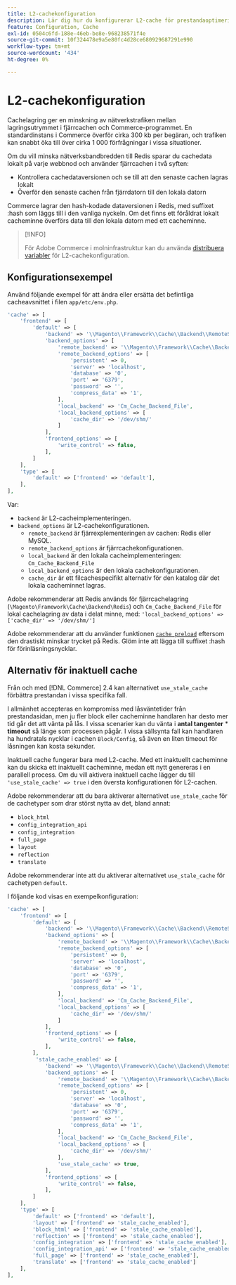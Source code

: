 ```yaml
---
title: L2-cachekonfiguration
description: Lär dig hur du konfigurerar L2-cache för prestandaoptimering i Adobe Commerce. Upptäck installationssteg och tekniker för reducering av nätverkstrafiken.
feature: Configuration, Cache
exl-id: 0504c6fd-188e-46eb-be8e-968238571f4e
source-git-commit: 10f324478e9a5e80fc4d28ce680929687291e990
workflow-type: tm+mt
source-wordcount: '434'
ht-degree: 0%

---
```


# L2-cachekonfiguration

Cachelagring ger en minskning av nätverkstrafiken mellan lagringsutrymmet i fjärrcachen och Commerce-programmet. En standardinstans i Commerce överför cirka 300 kb per begäran, och trafiken kan snabbt öka till över cirka 1 000 förfrågningar i vissa situationer.

Om du vill minska nätverksbandbredden till Redis sparar du cachedata lokalt på varje webbnod och använder fjärrcachen i två syften:

- Kontrollera cachedataversionen och se till att den senaste cachen lagras lokalt
- Överför den senaste cachen från fjärrdatorn till den lokala datorn

Commerce lagrar den hash-kodade dataversionen i Redis, med suffixet :hash som läggs till i den vanliga nyckeln. Om det finns ett föråldrat lokalt cacheminne överförs data till den lokala datorn med ett cacheminne.

>[!INFO]
>
>För Adobe Commerce i molninfrastruktur kan du använda [distribuera variabler](https://experienceleague.adobe.com/docs/commerce-cloud-service/user-guide/configure/env/stage/variables-deploy.html?lang=sv-SE#redis_backend) för L2-cachekonfiguration.

## Konfigurationsexempel

Använd följande exempel för att ändra eller ersätta det befintliga cacheavsnittet i filen `app/etc/env.php`.

```php
'cache' => [
    'frontend' => [
        'default' => [
            'backend' => '\\Magento\\Framework\\Cache\\Backend\\RemoteSynchronizedCache',
            'backend_options' => [
                'remote_backend' => '\\Magento\\Framework\\Cache\\Backend\\Redis',
                'remote_backend_options' => [
                    'persistent' => 0,
                    'server' => 'localhost',
                    'database' => '0',
                    'port' => '6379',
                    'password' => '',
                    'compress_data' => '1',
                ],
                'local_backend' => 'Cm_Cache_Backend_File',
                'local_backend_options' => [
                    'cache_dir' => '/dev/shm/'
                ]
            ],
            'frontend_options' => [
                'write_control' => false,
            ],
        ]
    ],
    'type' => [
        'default' => ['frontend' => 'default'],
    ],
],
```

Var:

- `backend` är L2-cacheimplementeringen.
- `backend_options` är L2-cachekonfigurationen.
   - `remote_backend` är fjärrexplementeringen av cachen: Redis eller MySQL.
   - `remote_backend_options` är fjärrcachekonfigurationen.
   - `local_backend` är den lokala cacheimplementeringen: `Cm_Cache_Backend_File`
   - `local_backend_options` är den lokala cachekonfigurationen.
   - `cache_dir` är ett filcachespecifikt alternativ för den katalog där det lokala cacheminnet lagras.

Adobe rekommenderar att Redis används för fjärrcachelagring (`\Magento\Framework\Cache\Backend\Redis`) och `Cm_Cache_Backend_File` för lokal cachelagring av data i delat minne, med: `'local_backend_options' => ['cache_dir' => '/dev/shm/']`

Adobe rekommenderar att du använder funktionen [`cache preload`](redis-pg-cache.md#redis-preload-feature) eftersom den drastiskt minskar trycket på Redis. Glöm inte att lägga till suffixet :hash för förinläsningsnycklar.

## Alternativ för inaktuell cache

Från och med [!DNL Commerce] 2.4 kan alternativet `use_stale_cache` förbättra prestandan i vissa specifika fall.

I allmänhet accepteras en kompromiss med låsväntetider från prestandasidan, men ju fler block eller cacheminne handlaren har desto mer tid går det att vänta på lås. I vissa scenarier kan du vänta i **antal tangenter** \* **timeout** så länge som processen pågår. I vissa sällsynta fall kan handlaren ha hundratals nycklar i cachen `Block/Config`, så även en liten timeout för låsningen kan kosta sekunder.

Inaktuell cache fungerar bara med L2-cache. Med ett inaktuellt cacheminne kan du skicka ett inaktuellt cacheminne, medan ett nytt genereras i en parallell process. Om du vill aktivera inaktuell cache lägger du till `'use_stale_cache' => true` i den översta konfigurationen för L2-cachen.

Adobe rekommenderar att du bara aktiverar alternativet `use_stale_cache` för de cachetyper som drar störst nytta av det, bland annat:

- `block_html`
- `config_integration_api`
- `config_integration`
- `full_page`
- `layout`
- `reflection`
- `translate`

Adobe rekommenderar inte att du aktiverar alternativet `use_stale_cache` för cachetypen `default`.

I följande kod visas en exempelkonfiguration:

```php
'cache' => [
    'frontend' => [
        'default' => [
            'backend' => '\\Magento\\Framework\\Cache\\Backend\\RemoteSynchronizedCache',
            'backend_options' => [
                'remote_backend' => '\\Magento\\Framework\\Cache\\Backend\\Redis',
                'remote_backend_options' => [
                    'persistent' => 0,
                    'server' => 'localhost',
                    'database' => '0',
                    'port' => '6379',
                    'password' => '',
                    'compress_data' => '1',
                ],
                'local_backend' => 'Cm_Cache_Backend_File',
                'local_backend_options' => [
                    'cache_dir' => '/dev/shm/'
                ]
            ],
            'frontend_options' => [
                'write_control' => false,
            ],
        ],
         'stale_cache_enabled' => [
            'backend' => '\\Magento\\Framework\\Cache\\Backend\\RemoteSynchronizedCache',
            'backend_options' => [
                'remote_backend' => '\\Magento\\Framework\\Cache\\Backend\\Redis',
                'remote_backend_options' => [
                    'persistent' => 0,
                    'server' => 'localhost',
                    'database' => '0',
                    'port' => '6379',
                    'password' => '',
                    'compress_data' => '1',
                ],
                'local_backend' => 'Cm_Cache_Backend_File',
                'local_backend_options' => [
                    'cache_dir' => '/dev/shm/'
                ],
                'use_stale_cache' => true,
            ],
            'frontend_options' => [
                'write_control' => false,
            ],
        ]
    ],
    'type' => [
        'default' => ['frontend' => 'default'],
        'layout' => ['frontend' => 'stale_cache_enabled'],
        'block_html' => ['frontend' => 'stale_cache_enabled'],
        'reflection' => ['frontend' => 'stale_cache_enabled'],
        'config_integration' => ['frontend' => 'stale_cache_enabled'],
        'config_integration_api' => ['frontend' => 'stale_cache_enabled'],
        'full_page' => ['frontend' => 'stale_cache_enabled'],
        'translate' => ['frontend' => 'stale_cache_enabled']
    ],
],
```
